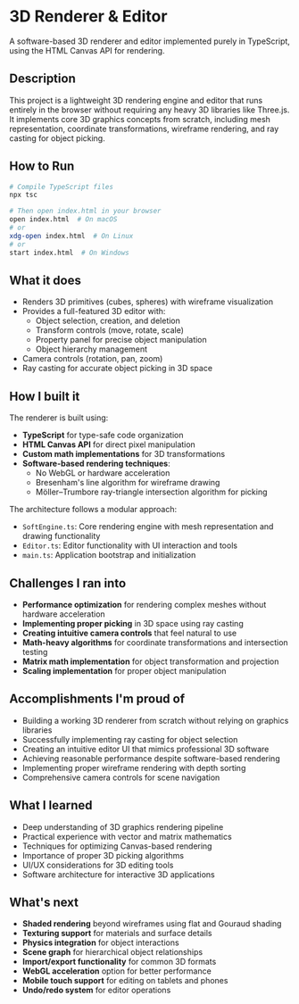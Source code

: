 # 3D Renderer & Editor

A software-based 3D renderer and editor implemented purely in TypeScript, using the HTML Canvas API for rendering.

## Description

This project is a lightweight 3D rendering engine and editor that runs entirely in the browser without requiring any heavy 3D libraries like Three.js. It implements core 3D graphics concepts from scratch, including mesh representation, coordinate transformations, wireframe rendering, and ray casting for object picking.

## How to Run
```bash
# Compile TypeScript files
npx tsc

# Then open index.html in your browser
open index.html  # On macOS
# or
xdg-open index.html  # On Linux
# or
start index.html  # On Windows
```

## What it does

- Renders 3D primitives (cubes, spheres) with wireframe visualization
- Provides a full-featured 3D editor with:
  - Object selection, creation, and deletion
  - Transform controls (move, rotate, scale)
  - Property panel for precise object manipulation
  - Object hierarchy management
- Camera controls (rotation, pan, zoom)
- Ray casting for accurate object picking in 3D space

## How I built it

The renderer is built using:

- **TypeScript** for type-safe code organization
- **HTML Canvas API** for direct pixel manipulation
- **Custom math implementations** for 3D transformations
- **Software-based rendering techniques**:
  - No WebGL or hardware acceleration
  - Bresenham's line algorithm for wireframe drawing
  - Möller–Trumbore ray-triangle intersection algorithm for picking

The architecture follows a modular approach:
- `SoftEngine.ts`: Core rendering engine with mesh representation and drawing functionality
- `Editor.ts`: Editor functionality with UI interaction and tools
- `main.ts`: Application bootstrap and initialization

## Challenges I ran into

- **Performance optimization** for rendering complex meshes without hardware acceleration
- **Implementing proper picking** in 3D space using ray casting
- **Creating intuitive camera controls** that feel natural to use
- **Math-heavy algorithms** for coordinate transformations and intersection testing
- **Matrix math implementation** for object transformation and projection
- **Scaling implementation** for proper object manipulation

## Accomplishments I'm proud of

- Building a working 3D renderer from scratch without relying on graphics libraries
- Successfully implementing ray casting for object selection
- Creating an intuitive editor UI that mimics professional 3D software
- Achieving reasonable performance despite software-based rendering
- Implementing proper wireframe rendering with depth sorting
- Comprehensive camera controls for scene navigation

## What I learned

- Deep understanding of 3D graphics rendering pipeline
- Practical experience with vector and matrix mathematics
- Techniques for optimizing Canvas-based rendering
- Importance of proper 3D picking algorithms
- UI/UX considerations for 3D editing tools
- Software architecture for interactive 3D applications

## What's next

- **Shaded rendering** beyond wireframes using flat and Gouraud shading
- **Texturing support** for materials and surface details
- **Physics integration** for object interactions
- **Scene graph** for hierarchical object relationships
- **Import/export functionality** for common 3D formats
- **WebGL acceleration** option for better performance
- **Mobile touch support** for editing on tablets and phones
- **Undo/redo system** for editor operations
